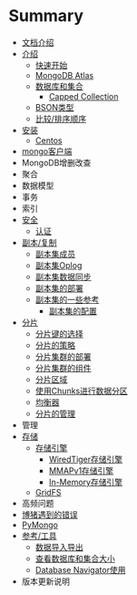# Summary

* [文档介绍](README.md)
* [介绍](Introduction/README.md)
    * [快速开始](Introduction/get_start.md)
    * [MongoDB Atlas](Introduction/mongodb_atlas.md)
    * [数据库和集合](Introduction/db_and_collection.md)
        * [Capped Collection](Introduction/DBAndColl/capped_coll.md)
    * [BSON类型](Introduction/bson_type.md)
    * [比较/排序顺序](Introduction/comparison_sort_order.md)
* [安装](Install/README.md)
    * [Centos](Install/centos_install.md)
* [mongo客户端](MongoShell/README.md)
* MongoDB增删改查
* 聚合
* 数据模型
* 事务
* 索引
* [安全](Security/README.md)
    * [认证](Security/authentication.md)
* [副本/复制](Replication/README.md)
    * [副本集成员](Replication/rs_members.md)
    * [副本集Oplog](Replication/rs_oplog.md)
    * [副本集数据同步](Replication/rs_data_sync.md)
    * [副本集的部署](Replication/rs_deploy_tutorials.md)
    * [副本集的一些参考](Replication/Reference/README.md)
        * [副本集的配置](Replication/Reference/rs_configuration.md)
* [分片](Sharding/README.md)
    * [分片键的选择](Sharding/shard_keys_choose.md)
    * [分片的策略](Sharding/shard_strategy.md)
    * [分片集群的部署](Sharding/shard_cluster_deploy.md)
    * [分片集群的组件](Sharding/cluster_components.md)
    * [分片区域](Sharding/zone.md)
    * [使用Chunks进行数据分区](Sharding/data_partition_with_chunks.md)
    * [均衡器](Sharding/balancer.md)
    * [分片的管理](Sharding/sharding_administration.md)
* 管理
* [存储](Storage/README.md)
    * [存储引擎](Storage/storage_engines.md)
        * [WiredTiger存储引擎](Storage/StorageEngines/wired_tiger.md)
        * [MMAPv1存储引擎](Storage/StorageEngines/mmapv1.md)
        * [In-Memory存储引擎](Storage/StorageEngines/in_memory.md)
    * [GridFS](Storage/gridfs.md)
* 高频问题
* [博猪遇到的错误](OwnError/README.md)
* [PyMongo](PyMongo/README.md)
* [参考/工具](Reference/README.md)
    * [数据导入导出](Reference/export_and_import.md)
    * [查看数据库和集合大小](Reference/view_db_coll_size.md)
    * [Database Navigator使用](Reference/db_navigator.md)
* 版本更新说明

